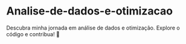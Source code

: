 # Analise-de-dados-e-otimizacao
Descubra minha jornada em análise de dados e otimização. Explore o código e contribua! 🚀
